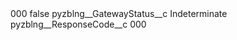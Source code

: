 <?xml version="1.0" encoding="UTF-8"?>
<CustomMetadata xmlns="http://soap.sforce.com/2006/04/metadata" xmlns:xsi="http://www.w3.org/2001/XMLSchema-instance" xmlns:xsd="http://www.w3.org/2001/XMLSchema">
    <label>000</label>
    <protected>false</protected>
    <values>
        <field>pyzblng__GatewayStatus__c</field>
        <value xsi:type="xsd:string">Indeterminate</value>
    </values>
    <values>
        <field>pyzblng__ResponseCode__c</field>
        <value xsi:type="xsd:string">000</value>
    </values>
</CustomMetadata>
